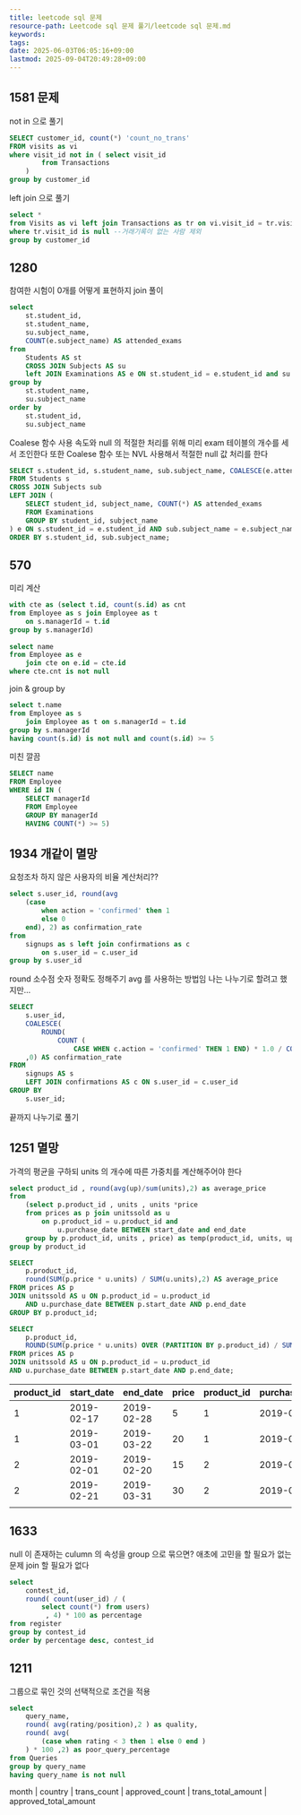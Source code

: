 ```yaml
---
title: leetcode sql 문제
resource-path: Leetcode sql 문제 풀기/leetcode sql 문제.md
keywords:
tags:
date: 2025-06-03T06:05:16+09:00
lastmod: 2025-09-04T20:49:28+09:00
---
```

## 1581 문제
not in 으로 풀기

```sql
SELECT customer_id, count(*) 'count_no_trans'
FROM visits as vi
where visit_id not in ( select visit_id
        from Transactions
    )
group by customer_id
```

left join 으로 풀기

```sql
select *
from Visits as vi left join Transactions as tr on vi.visit_id = tr.visit_id
where tr.visit_id is null --거래기록이 없는 사람 제외
group by customer_id
```

## 1280
참여한 시험이 0개를 어떻게 표현하지
join 풀이

```sql
select
    st.student_id,
    st.student_name,
    su.subject_name,
    COUNT(e.subject_name) AS attended_exams
from
    Students AS st
    CROSS JOIN Subjects AS su
    left JOIN Examinations AS e ON st.student_id = e.student_id and su.subject_name = e.subject_name
group by
    st.student_name,
    su.subject_name
order by
    st.student_id,
    su.subject_name
```

Coalese 함수 사용
속도와 null 의 적절한 처리를 위해 미리 exam 테이블의 개수를 세서 조인한다
또한 Coalese 함수 또는 NVL 사용해서 적절한 null 값 처리를 한다

```sql
SELECT s.student_id, s.student_name, sub.subject_name, COALESCE(e.attended_exams, 0) AS attended_exams
FROM Students s
CROSS JOIN Subjects sub
LEFT JOIN (
    SELECT student_id, subject_name, COUNT(*) AS attended_exams
    FROM Examinations
    GROUP BY student_id, subject_name
) e ON s.student_id = e.student_id AND sub.subject_name = e.subject_name
ORDER BY s.student_id, sub.subject_name;
```

## 570
미리 계산

```sql
with cte as (select t.id, count(s.id) as cnt
from Employee as s join Employee as t
    on s.managerId = t.id
group by s.managerId)
  
select name
from Employee as e
    join cte on e.id = cte.id
where cte.cnt is not null
```

join & group by

```sql
select t.name
from Employee as s
    join Employee as t on s.managerId = t.id
group by s.managerId
having count(s.id) is not null and count(s.id) >= 5
```

미친 깔끔

```sql
SELECT name
FROM Employee
WHERE id IN (
    SELECT managerId
    FROM Employee
    GROUP BY managerId
    HAVING COUNT(*) >= 5)
```

## 1934 개같이 멸망
요청조차 하지 않은 사용자의 비율 계산처리??

```sql
select s.user_id, round(avg
    (case
        when action = 'confirmed' then 1
        else 0
    end), 2) as confirmation_rate
from
    signups as s left join confirmations as c
        on s.user_id = c.user_id
group by s.user_id
```

round 소수점 숫자 정확도 정해주기
avg 를 사용하는 방법임 나는 나누기로 할려고 했지만...

```sql
SELECT
    s.user_id,
    COALESCE(
        ROUND(
	        COUNT ( 
		        CASE WHEN c.action = 'confirmed' THEN 1 END) * 1.0 / COUNT(c.user_id),2)
    ,0) AS confirmation_rate
FROM
    signups AS s
    LEFT JOIN confirmations AS c ON s.user_id = c.user_id
GROUP BY
    s.user_id;
```

끝까지 나누기로 풀기



## 1251 멸망
가격의 평균을 구하되 units 의 개수에 따른 가중치를 계산해주어야 한다

```sql
select product_id , round(avg(up)/sum(units),2) as average_price
from
    (select p.product_id , units , units *price
    from prices as p join unitssold as u
        on p.product_id = u.product_id and
            u.purchase_date BETWEEN start_date and end_date
    group by p.product_id, units , price) as temp(product_id, units, up)
group by product_id
```

```sql
SELECT
    p.product_id,
    round(SUM(p.price * u.units) / SUM(u.units),2) AS average_price
FROM prices AS p
JOIN unitssold AS u ON p.product_id = u.product_id
    AND u.purchase_date BETWEEN p.start_date AND p.end_date
GROUP BY p.product_id;
```

```sql
SELECT
    p.product_id,
    ROUND(SUM(p.price * u.units) OVER (PARTITION BY p.product_id) / SUM(u.units) OVER (PARTITION BY p.product_id), 2) AS average_price
FROM prices AS p
JOIN unitssold AS u ON p.product_id = u.product_id
AND u.purchase_date BETWEEN p.start_date AND p.end_date;
```

| product_id | start_date | end_date   | price | product_id | purchase_date | units |
| ---------- | ---------- | ---------- | ----- | ---------- | ------------- | ----- |
| 1          | 2019-02-17 | 2019-02-28 | 5     | 1          | 2019-02-25    | 100   |
| 1          | 2019-03-01 | 2019-03-22 | 20    | 1          | 2019-03-01    | 15    |
| 2          | 2019-02-01 | 2019-02-20 | 15    | 2          | 2019-02-10    | 200   |
| 2          | 2019-02-21 | 2019-03-31 | 30    | 2          | 2019-03-22    | 30    |
|            |            |            |       |            |               |       |



## 1633
null 이 존재하는 culumn 의 속성을 group 으로 묶으면?
애초에 고민을 할 필요가 없는 문제 join  할 필요가 없다

```sql
select 
	contest_id,
	round( count(user_id) / ( 
		select count(*) from users)
		 , 4) * 100 as percentage
from register
group by contest_id
order by percentage desc, contest_id
```

## 1211
그룹으로 묶인 것의 선택적으로 조건을 적용

```sql
select
    query_name,
    round( avg(rating/position),2 ) as quality,
    round( avg(
        (case when rating < 3 then 1 else 0 end )
    ) * 100 ,2) as poor_query_percentage
from Queries
group by query_name
having query_name is not null
```

month    | country | trans_count | approved_count | trans_total_amount | approved_total_amount